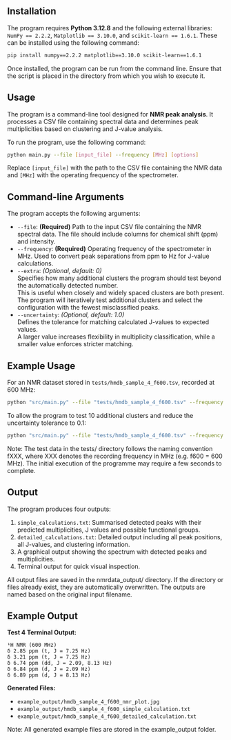 ## Installation

The program requires **Python 3.12.8** and the following external libraries: `NumPy == 2.2.2`, `Matplotlib == 3.10.0`, and `scikit-learn == 1.6.1`. These can be installed using the following command:

```bash
pip install numpy==2.2.2 matplotlib==3.10.0 scikit-learn==1.6.1
```

Once installed, the program can be run from the command line. Ensure that the script is placed in the directory from which you wish to execute it.



## Usage

The program is a command-line tool designed for **NMR peak analysis**. It processes a CSV file containing spectral data and determines peak multiplicities based on clustering and J-value analysis.

To run the program, use the following command:

```bash
python main.py --file [input_file] --frequency [MHz] [options]
```

Replace `[input_file]` with the path to the CSV file containing the NMR data and `[MHz]` with the operating frequency of the spectrometer.



## Command-line Arguments

The program accepts the following arguments:

- `--file`: **(Required)** Path to the input CSV file containing the NMR spectral data. The file should include columns for chemical shift (ppm) and intensity.
- `--frequency`: **(Required)** Operating frequency of the spectrometer in MHz. Used to convert peak separations from ppm to Hz for J-value calculations.
- `--extra`: *(Optional, default: 0)*  
  Specifies how many additional clusters the program should test beyond the automatically detected number.  
  This is useful when closely and widely spaced clusters are both present. The program will iteratively test additional clusters and select the configuration with the fewest misclassified peaks.
- `--uncertainty`: *(Optional, default: 1.0)*  
  Defines the tolerance for matching calculated J-values to expected values.  
  A larger value increases flexibility in multiplicity classification, while a smaller value enforces stricter matching.



## Example Usage

For an NMR dataset stored in `tests/hmdb_sample_4_f600.tsv`, recorded at 600 MHz:

```bash
python "src/main.py" --file "tests/hmdb_sample_4_f600.tsv" --frequency 600
```

To allow the program to test 10 additional clusters and reduce the uncertainty tolerance to 0.1:

```bash
python "src/main.py" --file "tests/hmdb_sample_4_f600.tsv" --frequency 600 --uncertainty 0.1 --extra 10
```

Note: The test data in the tests/ directory follows the naming convention fXXX, where XXX denotes the recording frequency in MHz (e.g. f600 = 600 MHz). The initial execution of the programme may require a few seconds to complete.

## Output

The program produces four outputs:

1. `simple_calculations.txt`: Summarised detected peaks with their predicted multiplicities, J values and possible functional groups.
2. `detailed_calculations.txt`: Detailed output including all peak positions, all J-values, and clustering information.
3. A graphical output showing the spectrum with detected peaks and multiplicities.
4. Terminal output for quick visual inspection.

All output files are saved in the nmrdata_output/ directory. If the directory or files already exist, they are automatically overwritten. The outputs are named based on the original input filename.

## Example Output

**Test 4 Terminal Output:**

```text
¹H NMR (600 MHz)
δ 2.85 ppm (t, J = 7.25 Hz)
δ 3.21 ppm (t, J = 7.25 Hz)
δ 6.74 ppm (dd, J = 2.09, 8.13 Hz)
δ 6.84 ppm (d, J = 2.09 Hz)
δ 6.89 ppm (d, J = 8.13 Hz)
```

**Generated Files:**

- `example_output/hmdb_sample_4_f600_nmr_plot.jpg`
- `example_output/hmdb_sample_4_f600_simple_calculation.txt`
- `example_output/hmdb_sample_4_f600_detailed_calculation.txt`

Note: All generated example files are stored in the example_output folder. 